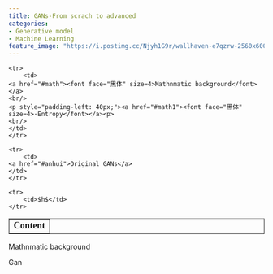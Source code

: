 ```yaml
---
title: GANs-From scrach to advanced
categories:
- Generative model
- Machine Learning
feature_image: "https://i.postimg.cc/Njyh1G9r/wallhaven-e7qzrw-2560x600.png"
---
```

<head>
    <script src="https://cdn.mathjax.org/mathjax/latest/MathJax.js?config=TeX-AMS-MML_HTMLorMML" type="text/javascript"></script>
    <script type="text/x-mathjax-config">
        MathJax.Hub.Config({
            tex2jax: {
            skipTags: ['script', 'noscript', 'style', 'textarea', 'pre'],
            inlineMath: [['$','$']]
            }
        });
    </script>
</head>


<table border="1">
    <tr>
        <td><font face="黑体" size=4><b>Content</b></font></td>
    </tr>

    <tr>
        <td>
	<a href="#math"><font face="黑体" size=4>Mathnmatic background</font></a>
	<br/>
	<p style="padding-left: 40px;"><a href="#math1"><font face="黑体" size=4>·Entropy</font></a><p>
	<br/>
	</td>
    </tr>

    <tr>
        <td>
	<a href="#anhui">Original GANs</a>
	</td>
    </tr>

    <tr>
        <td>$h$</td>
    </tr>
  
</table>


<a name="math">Mathnmatic background</a>

<div>Gan</div>
